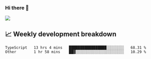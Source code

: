 ### Hi there 👋
<img align="center" src="https://github-readme-stats.vercel.app/api?username=Tumao727&show_icons=true&hide_title=true&theme=dracula" />


## 📈 Weekly development breakdown
<!--START_SECTION:waka-->

```text
TypeScript   13 hrs 4 mins   █████████████████░░░░░░░░   68.31 %
Other        1 hr 58 mins    ██▓░░░░░░░░░░░░░░░░░░░░░░   10.29 %
```

<!--END_SECTION:waka-->